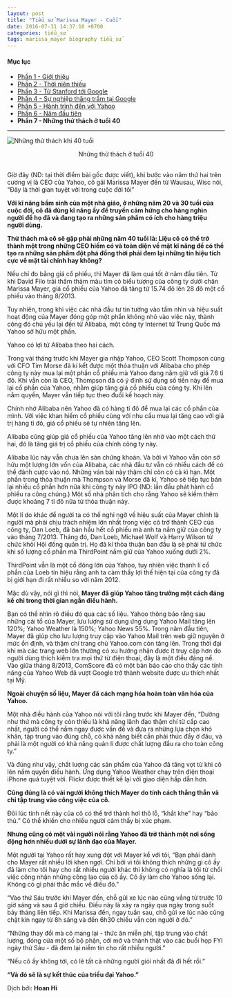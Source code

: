 ```yaml
---
layout: post
title: "Tiểu sử Marissa Mayer - Cuối"
date: 2016-07-31 14:37:10 +0700
categories: tiểu_sử
tags: marissa_mayer biography tiểu_sử
---
```


#### Mục lục

- [Phần 1 - Giới thiệu](http://hoanvu.github.io/2016/07/vn-tieu-su-marissa-mayer)
- [Phần 2 - Thời niên thiếu](http://hoanvu.github.io/2016/07/tieu-su-marissa-mayer-2)
- [Phần 3 - Từ Stanford tới Google](http://hoanvu.github.io/2016/07/tieu-su-marissa-mayer-3)
- [Phần 4 - Sự nghiệp thăng trầm tại Google](http://hoanvu.github.io/2016/07/tieu-su-marissa-mayer-4)
- [Phần 5 - Hành trình đến với Yahoo](http://hoanvu.github.io/2016/07/tieu-su-marissa-mayer-5)
- [Phần 6 - Năm đầu tiên](http://hoanvu.github.io/2016/07/tieu-su-marissa-mayer-6)
- **Phần 7 - Những thử thách ở tuổi 40**

<hr>

![Những thử thách khi 40 tuổi](http://static6.businessinsider.com/image/5213d495eab8eaa93d000003-800-200/epilogue_02.jpg)
<center>Những thử thách ở tuổi 40</center>

<br>

Giờ đây (ND: tại thời điểm bài gốc được viết), khi bước vào năm thứ hai trên cương vị là CEO của Yahoo, cô gái Marissa Mayer đến từ Wausau, Wisc nói, “Đây là thời gian tuyệt vời trong cuộc đời tôi”

**Với kĩ năng bẩm sinh của một nhà giáo, ở những năm 20 và 30 tuổi của cuộc đời, cô đã dùng kĩ năng ấy để truyền cảm hứng cho hàng nghìn người để họ đã và đang tạo ra những sản phẩm có ích cho hàng triệu người dùng.**

**Thử thách mà cô sẽ gặp phải những năm 40 tuổi là: Liệu cô có thể trở thành một trong những CEO hiếm có và toàn diện về mặt kĩ năng để có thể tạo ra những sản phẩm đột phá đồng thời phải đem lại những tín hiệu tích cực về mặt tài chính hay không?**

Nếu chỉ đo bằng giá cổ phiếu, thì Mayer đã làm quá tốt ở năm đầu tiên. Từ khi David Filo trải thấm thảm màu tím có biểu tượng của công ty dưới chân Marissa Mayer, giá cổ phiếu của Yahoo đã tăng từ 15.74 đô lên 28 đô một cổ phiếu vào tháng 8/2013.

Tuy nhiên, trong khi việc các nhà đầu tư tin tưởng vào tầm nhìn và hiệu suất hoạt động của Mayer đóng góp một phần không nhỏ vào việc này, thành công đó chủ yếu lại đến từ Alibaba, một công ty Internet từ Trung Quốc mà Yahoo sở hữu một phần. 

Yahoo có lợi từ Alibaba theo hai cách. 

Trong vài tháng trước khi Mayer gia nhập Yahoo, CEO Scott Thompson cùng với CFO Tim Morse đã kí kết được một thỏa thuận với Alibaba cho phép công ty này mua lại một phần cổ phiếu mà Yahoo đang nắm giữ với giá 7.6 tỉ đô. Khi vẫn còn là CEO, Thompson đã có ý định sử dụng số tiền này để mua lại cổ phần của Yahoo, nhằm giúp tăng giá cổ phiếu của công ty. Khi lên nắm quyền, Mayer vẫn tiếp tục theo đuổi kế hoạch này. 

Chính nhờ Alibaba nên Yahoo đã có hàng tỉ đô để mua lại các cổ phần của mình. Với việc khan hiếm cổ phiếu cùng với nhu cầu mua lại tăng cao với giá trị hàng tỉ đô, giá cổ phiếu sẽ tự nhiên tăng lên. 

Alibaba cũng giúp giá cổ phiếu của Yahoo tăng lên nhờ vào một cách thứ hai, đó là tăng giá trị cổ phiếu của chính công ty này. 

Alibaba lúc này vẫn chưa lên sàn chứng khoán. Và bởi vì Yahoo vẫn còn sở hữu một lượng lớn vốn của Alibaba, các nhà đầu tư vẫn có nhiều cách để có thể đánh cược vào nó. Những ván bài này thậm chí còn có cả kì hạn. Một phần trong thỏa thuận mà Thompson và Morse đã kí, Yahoo sẽ tiếp tục bán lại nhiều cổ phần hơn nữa khi công ty này IPO (ND: lần đầu phát hành cổ phiếu ra công chúng.) Một số nhà phân tích cho rằng Yahoo sẽ kiếm thêm được khoảng 7 tỉ đô nữa từ thỏa thuận này.

Một lí do khác để người ta có thể nghi ngờ về hiệu suất của Mayer chính là người mà phải chịu trách nhiệm lớn nhất trong việc cô trở thành CEO của công ty, Dan Loeb, đã bán hầu hết cổ phiếu mà anh ta nắm giữ của công ty vào tháng 7/2013. Tháng đó, Dan Loeb, Michael Wolf và Harry Wilson từ chức khỏi Hội đồng quản trị. Họ đã kí thỏa thuận ban đầu là sẽ phải từ chức khi số lượng cổ phần mà ThirdPoint nắm giữ của Yahoo xuống dưới 2%.

ThirdPoint vẫn là một cổ đông lớn của Yahoo, tuy nhiên việc thanh lí cổ phần của Loeb tín hiệu rằng anh ta cảm thấy lợi thế hiện tại của công ty đã bị giới hạn đi rất nhiều so với năm 2012. 

Mặc dù vậy, nói gì thì nói, **Mayer đã giúp Yahoo tăng trưởng một cách đáng kể chỉ trong thời gian ngắn điều hành.**

Bạn có thể nhìn rõ điều đó qua các số liệu. Yahoo thông báo rằng sau những cải tổ của Mayer, lưu lượng sử dụng ứng dụng Yahoo Mail tăng lên 120%; Yahoo Weather là 150%; Yahoo News 55%. Trong năm đầu tiên, Mayer đã giúp cho lưu lượng truy cập vào Yahoo Mail trên web giữ nguyên ở mức ổn định, và thậm chí trang chủ Yahoo.com còn tăng lên. Trong thời đại khi mà các trang web lớn thường có xu hướng nhận được ít truy cập hơn do người dùng thích kiểm tra mọi thứ từ điện thoại, đây là một điều đáng nể. Vào giữa tháng 8/2013, ComScore đã có một bản báo cáo cho thấy các tính năng của Yahoo Web đã vượt Google trở thành website được ưu thích nhất tại Mỹ. 

**Ngoài chuyện số liệu, Mayer đã cách mạng hóa hoàn toàn văn hóa của Yahoo.**

Một nhà điều hành của Yahoo nói với tôi rằng trước khi Mayer đến, “Dường như thứ mà công ty còn thiếu là khả năng lãnh đạo thậm chí từ cấp cao nhất, người có thể nắm ngay được vấn đề và đưa ra những lựa chọn khó khăn, tập trung vào đúng chỗ, có khả năng biết cần phải thúc đẩy ở đâu, và phải là một người có khả năng quản lí được chất lượng đầu ra cho toàn công ty.”

Và đúng như vậy, chất lượng các sản phẩm của Yahoo đã tăng vọt từ khi cô lên nắm quyền điều hành. Ứng dụng Yahoo Weather chạy trên điện thoại iPhone quá tuyệt vời. Flickr được thiết kế lại với giao diện hấp dẫn hơn. 

**Cũng đúng là có vài người không thích Mayer do tính cách thẳng thắn và chỉ tập trung vào công việc của cô.** 

Đôi lúc tính nết này của cô có thể trở thành hơi thô lỗ, “khắt khe” hay “bảo thủ.” Có thể khiến cho nhiều người cảm thấy bị xúc phạm.

**Nhưng cũng có một vài người nói rằng Yahoo đã trở thành một nơi sống động hơn nhiều dưới sự lãnh đạo của Mayer.** 

Một người tại Yahoo rất hay xung đột với Mayer kể với tôi, “Bạn phải dành cho Mayer rất nhiều lời khen ngợi. Chỉ bởi vì tôi không thích những gì cô ấy đã làm cho tôi hay cho rất nhiều người khác thì không có nghĩa là tôi từ chối việc công nhận những công lao của cô ấy. Cô ấy làm cho Yahoo sống lại. Không có gì phải thắc mắc về điều đó.”

“Vào thứ Sáu trước khi Mayer đến, chỗ gửi xe lúc nào cũng vắng từ trước 10 giờ sáng và sau 4 giờ chiều. Điều này là xảy ra ngày qua ngày trong suốt bảy tháng liên tiếp. Khi Marissa đến, ngay tuần sau, chỗ gửi xe lúc nào cũng chật kín ngay từ 8h sáng và đến 6h30 chiều vẫn còn người ở đó.”

“Những thay đổi mà cô mang lại - thức ăn miễn phí, tập trung vào chất lượng, đóng cửa một số bộ phận, cởi mở và thành thật vào các buổi họp FYI ngày thứ Sáu - đã đem lại niềm tin cho rất nhiều người.”

“Nếu cô ấy không tới, có lẽ tất cả những người giỏi nhất đã đi hết rồi.”

**“Và đó sẽ là sự kết thúc của triều đại Yahoo.”**

Dịch bởi: **Hoan Hỉ**